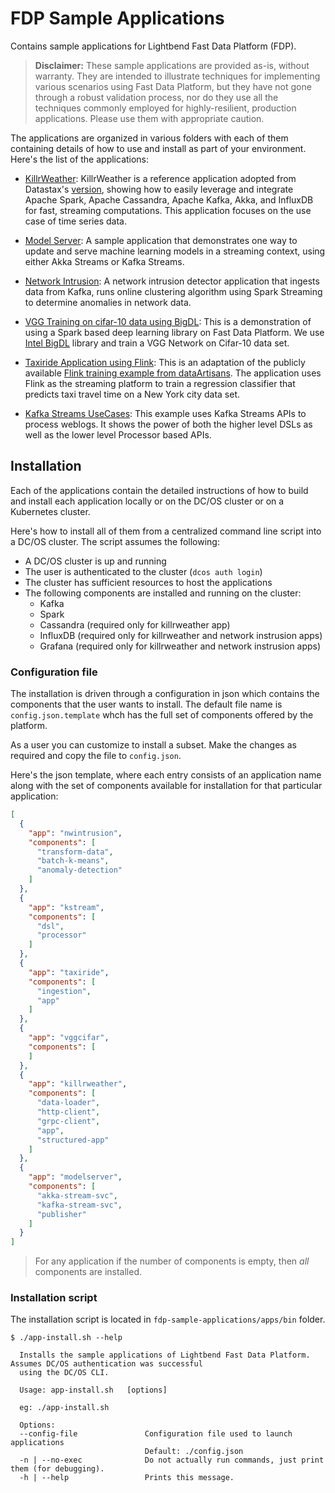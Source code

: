 # FDP Sample Applications

Contains sample applications for Lightbend Fast Data Platform (FDP).

> **Disclaimer:** These sample applications are provided as-is, without warranty. They are intended to illustrate techniques for implementing various scenarios using Fast Data Platform, but they have not gone through a robust validation process, nor do they use all the techniques commonly employed for highly-resilient, production applications. Please use them with appropriate caution.

The applications are organized in various folders with each of them containing details of how to use and install as part of your environment. Here's the list of the applications:

* [KillrWeather](apps/killrweather/README.md): KillrWeather is a reference application adopted from Datastax's [version](https://github.com/killrweather/killrweather), showing how to easily leverage and integrate Apache Spark, Apache Cassandra, Apache Kafka, Akka, and InfluxDB for fast, streaming computations. This application focuses on the use case of time series data.

* [Model Server](apps/akka-kafka-streams-model-server/README.md): A sample application that demonstrates one way to update and serve machine learning models in a streaming context, using either Akka Streams or Kafka Streams.

* [Network Intrusion](apps/nwintrusion/README.md): A network intrusion detector application that ingests data from Kafka, runs online clustering algorithm using Spark Streaming to determine anomalies in network data.

* [VGG Training on cifar-10 data using BigDL](apps/bigdl/README.md): This is a demonstration of using a Spark based deep learning library on Fast Data Platform. We use [Intel BigDL](https://github.com/intel-analytics/BigDL) library and train a VGG Network on Cifar-10 data set.

* [Taxiride Application using Flink](apps/flink/README.md): This is an adaptation of the publicly available [Flink training example from dataArtisans](http://training.data-artisans.com/). The application uses Flink as the streaming platform to train a regression classifier that predicts taxi travel time on a New York city data set.

* [Kafka Streams UseCases](apps/kstream/README.md): This example uses Kafka Streams APIs to process weblogs. It shows the power of both the higher level DSLs as well as the lower level Processor based APIs.

## Installation

Each of the applications contain the detailed instructions of how to build and install each application locally or on the DC/OS cluster or on a Kubernetes cluster. 

Here's how to install all of them from a centralized command line script into a DC/OS cluster. The script assumes the following:

* A DC/OS cluster is up and running
* The user is authenticated to the cluster (`dcos auth login`)
* The cluster has sufficient resources to host the applications
* The following components are installed and running on the cluster:
  * Kafka
  * Spark
  * Cassandra (required only for killrweather app)
  * InfluxDB (required only for killrweather and network instrusion apps)
  * Grafana (required only for killrweather and network instrusion apps)

### Configuration file

The installation is driven through a configuration in json which contains the components that the user wants to install. The default file name is `config.json.template` whch has the full set of components offered by the platform. 

As a user you can customize to install a subset. Make the changes as required and copy the file to `config.json`. 

Here's the json template, where each entry consists of an application name along with the set of components available for installation for that particular application:

```json
[
  {
    "app": "nwintrusion",
    "components": [
      "transform-data",
      "batch-k-means",
      "anomaly-detection"
    ]
  },
  {
    "app": "kstream",
    "components": [
      "dsl",
      "processor"
    ]
  },
  {
    "app": "taxiride",
    "components": [
      "ingestion",
      "app"
    ]
  },
  {
    "app": "vggcifar",
    "components": [
    ]
  },
  {
    "app": "killrweather",
    "components": [
      "data-loader",
      "http-client",
      "grpc-client",
      "app",
      "structured-app"
    ]
  },
  {
    "app": "modelserver",
    "components": [
      "akka-stream-svc",
      "kafka-stream-svc",
      "publisher"
    ]
  }
]
```

> For any application if the number of components is empty, then *all* components are installed.


### Installation script

The installation script is located in `fdp-sample-applications/apps/bin` folder.

```
$ ./app-install.sh --help

  Installs the sample applications of Lightbend Fast Data Platform. Assumes DC/OS authentication was successful
  using the DC/OS CLI.

  Usage: app-install.sh   [options] 

  eg: ./app-install.sh 

  Options:
  --config-file               Configuration file used to launch applications
                              Default: ./config.json
  -n | --no-exec              Do not actually run commands, just print them (for debugging).
  -h | --help                 Prints this message.
```